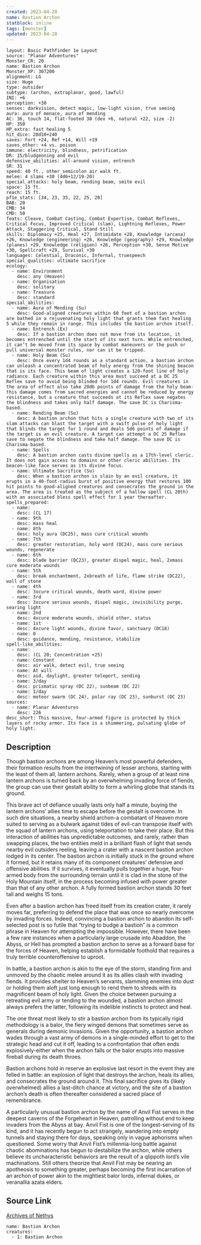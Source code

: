 ```yaml
---
created: 2023-04-28
name: Bastion Archon
statblock: inline
tags: [monster]
updated: 2023-04-28
---
```

```statblock
layout: Basic Pathfinder 1e Layout
source: "Planar Adventures"
Monster_CR: 20
name: Bastion Archon
Monster_XP: 307200
alignment: LG
size: Huge
type: outsider
subtype: (archon, extraplanar, good, lawful)
INI: +6
perception: +30
senses: darkvision, detect magic, low-light vision, true seeing
aura: aura of menace, aura of mending
AC: 36, touch 14, flat-footed 30 (dex +6, natural +22, size -2)
HP: 350
HP_extra: fast healing 5
hit_dice: 20d10+240
saves: Fort +24, Ref +14, Will +19
saves_other: +4 vs. poison
immune: electricity, blindness, petrification
DR: 15/bludgeoning and evil
defensive_abilities: all-around vision, entrench
SR: 31
speed: 40 ft., other_semicolon air walk ft.
melee: 4 slams +30 (4d6+12/19-20)
special_attacks: holy beam, rending beam, smite evil
space: 15 ft.
reach: 15 ft.
pf1e_stats: [34, 23, 35, 22, 25, 20]
BAB: 20
CMB: 34
CMD: 50
feats: Cleave, Combat Casting, Combat Expertise, Combat Reflexes, Critical Focus, Improved Critical (slam), Lightning Reflexes, Power Attack, Staggering Critical, Stand Still
skills: Diplomacy +25, Heal +27, Intimidate +28, Knowledge (arcana) +26, Knowledge (engineering) +26, Knowledge (geography) +29, Knowledge (planes) +29, Knowledge (religion) +26, Perception +30, Sense Motive +30, Spellcraft +29, Survival +30
languages: Celestial, Draconic, Infernal, truespeech
special_qualities: ultimate sacrifice
ecology:
  - name: Environment
    desc: any (Heaven)
  - name: Organisation
    desc: solitary
  - name: Treasure
    desc: standard
special_abilities:
  - name: Aura of Mending (Su)
    desc: Good-aligned creatures within 60 feet of a bastion archon are bathed in a rejuvenating holy light that grants them fast healing 5 while they remain in range. This includes the bastion archon itself.
  - name: Entrench (Ex)
    desc: If a bastion archon does not move from its location, it becomes entrenched until the start of its next turn. While entrenched, it can’t be moved from its space by combat maneuvers or the push or pull universal monster rules, nor can it be tripped.
  - name: Holy Beam (Su)
    desc: Once every 1d4 rounds as a standard action, a bastion archon can unleash a concentrated beam of holy energy from the shining beacon that is its face. This beam of light creates a 120-foot line of holy radiance. Each creature within this area must succeed at a DC 25 Reflex save to avoid being blinded for 1d4 rounds. Evil creatures in the area of effect also take 20d6 points of damage from the holy beam-this damage comes from sacred energies and cannot be reduced by energy resistance, but a creature that succeeds at its Reflex save negates the blindness and takes only half damage. The save DC is Charisma-based.
  - name: Rending Beam (Su)
    desc: A bastion archon that hits a single creature with two of its slam attacks can blast the target with a swift pulse of holy light that blinds the target for 1 round and deals 5d6 points of damage if the target is an evil creature. A target can attempt a DC 25 Reflex save to negate the blindness and take half damage. The save DC is Charisma-based.
  - name: Spells
    desc: A bastion archon casts divine spells as a 17th-level cleric. It does not gain access to domains or other cleric abilities. Its beacon-like face serves as its divine focus.
  - name: Ultimate Sacrifice (Su)
    desc: When a bastion archon is slain by an evil creature, it erupts in a 40-foot-radius burst of positive energy that restores 100 hit points to good-aligned creatures and consecrates the ground in the area. The area is treated as the subject of a hallow spell (CL 20th) with an associated bless spell effect for 1 year thereafter.
spells_prepared:
  - name:
    desc: (CL 17)
  - name: 9th
    desc: mass heal
  - name: 8th
    desc: holy aura (DC25), mass cure critical wounds
  - name: 7th
    desc: greater restoration, holy word (DC24), mass cure serious wounds, regenerate
  - name: 6th
    desc: blade barrier (DC23), greater dispel magic, heal, 2xmass cure moderate wounds
  - name: 5th
    desc: break enchantment, 2xbreath of life, flame strike (DC22), wall of stone
  - name: 4th
    desc: 3xcure critical wounds, death ward, divine power
  - name: 3rd
    desc: 3xcure serious wounds, dispel magic, invisibility purge, searing light
  - name: 2nd
    desc: 4xcure moderate wounds, shield other, status
  - name: 1st
    desc: 4xcure light wounds, divine favor, sanctuary (DC18)
  - name: 0
    desc: guidance, mending, resistance, stabilize
spell-like_abilities:
  - name:
    desc: (CL 20; Concentration +25)
  - name: Constant
    desc: air walk, detect evil, true seeing
  - name: At will
    desc: aid, daylight, greater teleport, sending
  - name: 3/day
    desc: prismatic spray (DC 22), sunbeam (DC 22)
  - name: 1/day
    desc: meteor swarm (DC 24), polar ray (DC 23), sunburst (DC 23)
sources:
  - name: Planar Adventures
    desc: 226
desc_short: This massive, four-armed figure is protected by thick layers of rocky armor. Its face is a shimmering, pulsating globe of holy light.
```
## Description
Though bastion archons are among Heaven’s most powerful defenders, their formation results from the intertwining of lesser archons, starting with the least of them all, lantern archons. Rarely, when a group of at least nine lantern archons is turned back by an overwhelming invading force of fiends, the group can use their gestalt ability to form a whirling globe that stands its ground.

This brave act of defiance usually lasts only half a minute, buying the lantern archons’ allies time to escape before the gestalt is overcome. In such dire situations, a nearby shield archon-a combatant of Heaven more suited to serving as a bulwark against tides of evil-can transpose itself with the squad of lantern archons, using teleportation to take their place. But this interaction of abilities has unpredictable outcomes, and rarely, rather than swapping places, the two entities meld in a brilliant flash of light that sends nearby evil outsiders reeling, leaving a crater with a nascent bastion archon lodged in its center. The bastion archon is initially stuck in the ground where it formed, but it retains many of its component creatures’ defensive and offensive abilities. If it survives, it eventually pulls together a huge, four-armed body from the surrounding terrain until it is clad in the stone of the Holy Mountain itself, in the process becoming infused with power greater than that of any other archon. A fully formed bastion archon stands 30 feet tall and weighs 15 tons.

Even after a bastion archon has freed itself from its creation crater, it rarely moves far, preferring to defend the place that was once so nearly overcome by invading forces. Indeed, convincing a bastion archon to abandon its self-selected post is so futile that “trying to budge a bastion” is a common phrase in Heaven for attempting the impossible. However, there have been a few rare instances when a particularly large crusade into Abaddon, the Abyss, or Hell has prompted a bastion archon to serve as a forward base for the forces of Heaven, helping establish a formidable foothold that requires a truly terrible counteroffensive to uproot.

In battle, a bastion archon is akin to the eye of the storm, standing firm and unmoved by the chaotic melee around it as its allies clash with invading fiends. It provides shelter to Heaven’s servants, slamming enemies into dust or holding them aloft just long enough to rend them to shreds with its magnificent beam of holy light. Given the choice between pursuing a retreating evil army or tending to the wounded, a bastion archon almost always prefers the latter, following its indelible instincts to protect and heal.

The one threat most likely to stir a bastion archon from its typically rigid methodology is a balor, the fiery winged demons that sometimes serve as generals during demonic invasions. Given the opportunity, a bastion archon wades through a vast army of demons in a single-minded effort to get to the strategic head and cut it off, leading to a confrontation that often ends explosively-either when the archon falls or the balor erupts into massive fireball during its death throes.

Bastion archons hold in reserve an explosive last resort in the event they are felled in battle: an explosion of light that destroys the archon, heals its allies, and consecrates the ground around it. This final sacrifice gives its (likely overwhelmed) allies a last-ditch chance at victory, and the site of a bastion archon’s death is often thereafter considered a sacred place of remembrance.

A particularly unusual bastion archon by the name of Anvil Fist serves in the deepest caverns of the Forgeheart in Heaven, patrolling without end to keep invaders from the Abyss at bay. Anvil Fist is one of the longest-serving of its kind, and it has recently begun to act strangely, wandering into empty tunnels and staying there for days, speaking only in vague aphorisms when questioned. Some worry that Anvil Fist’s millennia-long battle against chaotic abominations has begun to destabilize the archon, while others believe its uncharacteristic behaviors are the result of a qlippoth lord’s vile machinations. Still others theorize that Anvil Fist may be nearing an apotheosis to something greater, perhaps becoming the first incarnation of an archon of power akin to the mightiest balor lords, infernal dukes, or veranallia azata elders.
## Source Link
[Archives of Nethys](https://aonprd.com/MonsterDisplay.aspx?ItemName=Bastion%20Archon)
```encounter-table
name: Bastion Archon
creatures:
  - 1: Bastion Archon
```

